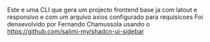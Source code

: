 Este e uma CLI que gera um projecto frontend base ja com latout e responsivo e com um arquivo axios configurado para requisicoes 
Foi densevolvido por Fernando Chamussola usando o https://github.com/salimi-my/shadcn-ui-sidebar 
